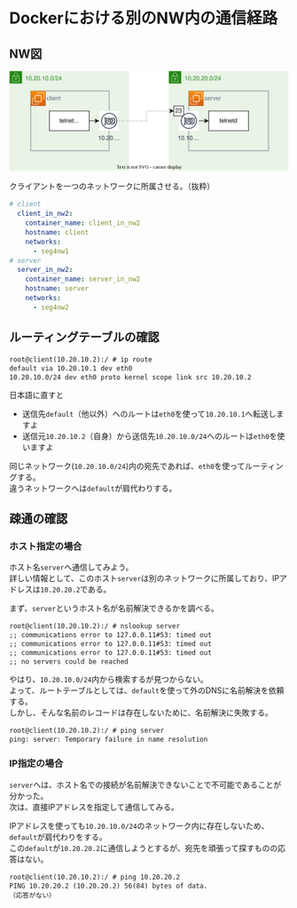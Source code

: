 # Dockerにおける別のNW内の通信経路

## NW図

![NW図](./img/network2.svg)

クライアントを一つのネットワークに所属させる。（抜粋）

```yaml
# client
  client_in_nw2:
    container_name: client_in_nw2
    hostname: client
    networks:
      - seg4nw1
# server
  server_in_nw2:
    container_name: server_in_nw2
    hostname: server
    networks:
      - seg4nw2
```

## ルーティングテーブルの確認

```console
root@client(10.20.10.2):/ # ip route
default via 10.20.10.1 dev eth0
10.20.10.0/24 dev eth0 proto kernel scope link src 10.20.10.2
```

日本語に直すと

- 送信先`default`（他以外）へのルートは`eth0`を使って`10.20.10.1`へ転送しますよ
- 送信元`10.20.10.2`（自身）から送信先`10.20.10.0/24`へのルートは`eth0`を使いますよ

同じネットワーク(`10.20.10.0/24`)内の宛先であれば、`eth0`を使ってルーティングする。  
違うネットワークへは`default`が肩代わりする。

## 疎通の確認

### ホスト指定の場合

ホスト名`server`へ通信してみよう。  
詳しい情報として、このホスト`server`は別のネットワークに所属しており、IPアドレスは`10.20.20.2`である。

まず、`server`というホスト名が名前解決できるかを調べる。

```console
root@client(10.20.10.2):/ # nslookup server
;; communications error to 127.0.0.11#53: timed out
;; communications error to 127.0.0.11#53: timed out
;; communications error to 127.0.0.11#53: timed out
;; no servers could be reached
```

やはり、`10.20.10.0/24`内から検索するが見つからない。  
よって、ルートテーブルとしては、`default`を使って外のDNSに名前解決を依頼する。  
しかし、そんな名前のレコードは存在しないために、名前解決に失敗する。

```console
root@client(10.20.10.2):/ # ping server
ping: server: Temporary failure in name resolution
```

### IP指定の場合

`server`へは、ホスト名での接続が名前解決できないことで不可能であることが分かった。  
次は、直接IPアドレスを指定して通信してみる。

IPアドレスを使っても`10.20.10.0/24`のネットワーク内に存在しないため、`default`が肩代わりをする。  
この`default`が`10.20.20.2`に通信しようとするが、宛先を頑張って探すものの応答はない。

```console
root@client(10.20.10.2):/ # ping 10.20.20.2
PING 10.20.20.2 (10.20.20.2) 56(84) bytes of data.
（応答がない）
```
